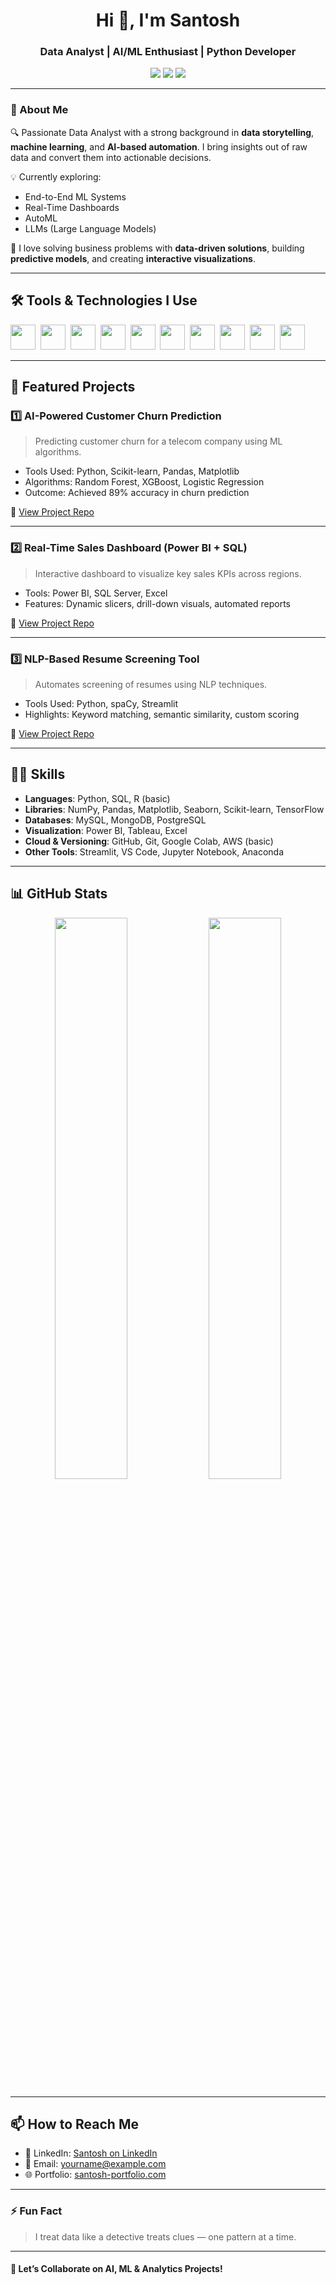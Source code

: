<h1 align="center">Hi 👋, I'm Santosh</h1>
<h3 align="center">Data Analyst | AI/ML Enthusiast | Python Developer</h3>

<p align="center">
  <img src="https://img.shields.io/badge/Data%20Analyst-%2300BFFF.svg?style=for-the-badge&logo=data&logoColor=white"/>
  <img src="https://img.shields.io/badge/Machine%20Learning-%234285F4.svg?style=for-the-badge&logo=sklearn&logoColor=white"/>
  <img src="https://img.shields.io/badge/Deep%20Learning-%23FF6F61.svg?style=for-the-badge&logo=tensorflow&logoColor=white"/>
</p>

---

### 🧠 About Me

🔍 Passionate Data Analyst with a strong background in **data storytelling**, **machine learning**, and **AI-based automation**. I bring insights out of raw data and convert them into actionable decisions.

💡 Currently exploring:  
- End-to-End ML Systems  
- Real-Time Dashboards  
- AutoML  
- LLMs (Large Language Models)

🚀 I love solving business problems with **data-driven solutions**, building **predictive models**, and creating **interactive visualizations**.

---

## 🛠️ Tools & Technologies I Use

<p align="left">
  <img src="https://cdn.jsdelivr.net/gh/devicons/devicon/icons/python/python-original.svg" width="40" />&nbsp;
  <img src="https://cdn.jsdelivr.net/gh/devicons/devicon/icons/jupyter/jupyter-original.svg" width="40" />&nbsp;
  <img src="https://cdn.jsdelivr.net/gh/devicons/devicon/icons/pandas/pandas-original.svg" width="40" />&nbsp;
  <img src="https://cdn.jsdelivr.net/gh/devicons/devicon/icons/numpy/numpy-original.svg" width="40" />&nbsp;
  <img src="https://cdn.jsdelivr.net/gh/devicons/devicon/icons/tensorflow/tensorflow-original.svg" width="40" />&nbsp;
  <img src="https://cdn.jsdelivr.net/gh/devicons/devicon/icons/scikit-learn/scikit-learn-original.svg" width="40" />&nbsp;
  <img src="https://cdn.jsdelivr.net/gh/devicons/devicon/icons/sqlite/sqlite-original.svg" width="40" />&nbsp;
  <img src="https://cdn.jsdelivr.net/gh/devicons/devicon/icons/mysql/mysql-original.svg" width="40" />&nbsp;
  <img src="https://cdn.jsdelivr.net/gh/devicons/devicon/icons/mongodb/mongodb-original.svg" width="40" />&nbsp;
  <img src="https://cdn.jsdelivr.net/gh/devicons/devicon/icons/git/git-original.svg" width="40" />&nbsp;
</p>

---

## 📁 Featured Projects

### 1️⃣ **AI-Powered Customer Churn Prediction**

> Predicting customer churn for a telecom company using ML algorithms.

- Tools Used: Python, Scikit-learn, Pandas, Matplotlib  
- Algorithms: Random Forest, XGBoost, Logistic Regression  
- Outcome: Achieved 89% accuracy in churn prediction

📌 [View Project Repo](#)

---

### 2️⃣ **Real-Time Sales Dashboard (Power BI + SQL)**

> Interactive dashboard to visualize key sales KPIs across regions.

- Tools: Power BI, SQL Server, Excel  
- Features: Dynamic slicers, drill-down visuals, automated reports

📌 [View Project Repo](#)

---

### 3️⃣ **NLP-Based Resume Screening Tool**

> Automates screening of resumes using NLP techniques.

- Tools Used: Python, spaCy, Streamlit  
- Highlights: Keyword matching, semantic similarity, custom scoring

📌 [View Project Repo](#)

---

## 🧑‍💻 Skills

- **Languages**: Python, SQL, R (basic)
- **Libraries**: NumPy, Pandas, Matplotlib, Seaborn, Scikit-learn, TensorFlow
- **Databases**: MySQL, MongoDB, PostgreSQL
- **Visualization**: Power BI, Tableau, Excel
- **Cloud & Versioning**: GitHub, Git, Google Colab, AWS (basic)
- **Other Tools**: Streamlit, VS Code, Jupyter Notebook, Anaconda

---

## 📊 GitHub Stats

<p align="center">
  <img src="https://github-readme-stats.vercel.app/api?username=santosh&show_icons=true&theme=radical" width="48%" />
  <img src="https://github-readme-streak-stats.herokuapp.com/?user=santosh&theme=radical" width="48%" />
</p>

---

## 📫 How to Reach Me

- 🔗 LinkedIn: [Santosh on LinkedIn](https://linkedin.com/in/your-profile)
- 📧 Email: yourname@example.com
- 🌐 Portfolio: [santosh-portfolio.com](https://santosh-portfolio.com)

---

### ⚡ Fun Fact

> I treat data like a detective treats clues — one pattern at a time.

---

#### 🧠 Let’s Collaborate on AI, ML & Analytics Projects!

